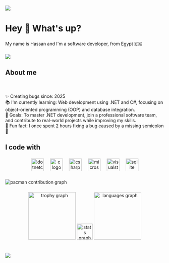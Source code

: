 <br clear="both">

<div>
  <img style="100%" src="https://capsule-render.vercel.app/api?type=waving&height=100&section=header&reversal=false&text=Hello%20!&fontSize=70&fontColor=FFFFFF&fontAlign=50&fontAlignY=50&stroke=-&animation=blinking&descSize=20&descAlign=50&descAlignY=50&textBg=false&color=gradient"  />
</div>

###

<h1 align="left">Hey 👋 What's up?</h1>

###

<p align="left">My name is Hassan and I'm a software developer, from Egypt 🇪🇬</p>

###

<img align="left" src="https://visitor-badge.laobi.icu/badge?page_id=HassanHamdyElshaer.HassanHamdyElshaer&left_text=Profile%20Views"  />

###

<br clear="both">

<h2 align="left">About me</h2>

###

<br clear="both">

<p align="left">✨ Creating bugs since: 2025<br>📚 I'm currently learning: Web development using .NET and C#, focusing on object-oriented programming (OOP) and database integration.<br>🎯 Goals: To master .NET development, join a professional software team, and contribute to real-world projects while improving my skills.<br>🎲 Fun fact: I once spent 2 hours fixing a bug caused by a missing semicolon 🙂</p>

###

<h2 align="left">I code with</h2>

###

<div align="center">
  <img src="https://cdn.jsdelivr.net/gh/devicons/devicon/icons/dotnetcore/dotnetcore-original.svg" height="40" alt="dotnetcore logo"  />
  <img width="12" />
  <img src="https://cdn.jsdelivr.net/gh/devicons/devicon/icons/c/c-original.svg" height="40" alt="c logo"  />
  <img width="12" />
  <img src="https://cdn.jsdelivr.net/gh/devicons/devicon/icons/csharp/csharp-original.svg" height="40" alt="csharp logo"  />
  <img width="12" />
  <img src="https://cdn.jsdelivr.net/gh/devicons/devicon/icons/microsoftsqlserver/microsoftsqlserver-plain.svg" height="40" alt="microsoftsqlserver logo"  />
  <img width="12" />
  <img src="https://cdn.jsdelivr.net/gh/devicons/devicon/icons/visualstudio/visualstudio-plain.svg" height="40" alt="visualstudio logo"  />
  <img width="12" />
  <img src="https://cdn.jsdelivr.net/gh/devicons/devicon/icons/sqlite/sqlite-original.svg" height="40" alt="sqlite logo"  />
</div>

###

<picture>
  <source media="(prefers-color-scheme: dark)" srcset="https://raw.githubusercontent.com/HassanHamdyElshaer/HassanHamdyElshaer/output/pacman-contribution-graph-dark.svg">
  <source media="(prefers-color-scheme: light)" srcset="https://raw.githubusercontent.com/HassanHamdyElshaer/HassanHamdyElshaer/output/pacman-contribution-graph.svg">
  <img alt="pacman contribution graph" src="https://raw.githubusercontent.com/HassanHamdyElshaer/HassanHamdyElshaer/output/pacman-contribution-graph.svg">
</picture>

###

<div align="center">
  <img src="https://github-profile-trophy.vercel.app?username=HassanHamdyElshaer&theme=monokai&column=-1&row=1&margin-w=8&margin-h=8&no-bg=true&no-frame=true&order=4" height="150" alt="trophy graph"  />
  <img src="https://github-readme-stats.vercel.app/api?username=HassanHamdyElshaer&hide_title=false&hide_rank=true&show_icons=true&include_all_commits=true&count_private=true&disable_animations=true&theme=radical&locale=en&hide_border=false&order=1" height="50" alt="stats graph"  />
  <img src="https://github-readme-stats.vercel.app/api/top-langs?username=HassanHamdyElshaer&locale=en&hide_title=false&layout=compact&card_width=320&langs_count=5&theme=radical&hide_border=false&order=2" height="150" alt="languages graph"  />
</div>

###

<br clear="both">

<div>
  <img style="100%" src="https://capsule-render.vercel.app/api?type=waving&height=100&section=footer&reversal=false&text=Bye%20!&fontSize=70&fontColor=FFFFFF&fontAlign=50&fontAlignY=50&stroke=-&animation=fadeIn&descSize=20&descAlign=50&descAlignY=50&color=gradient"  />
</div>

###
